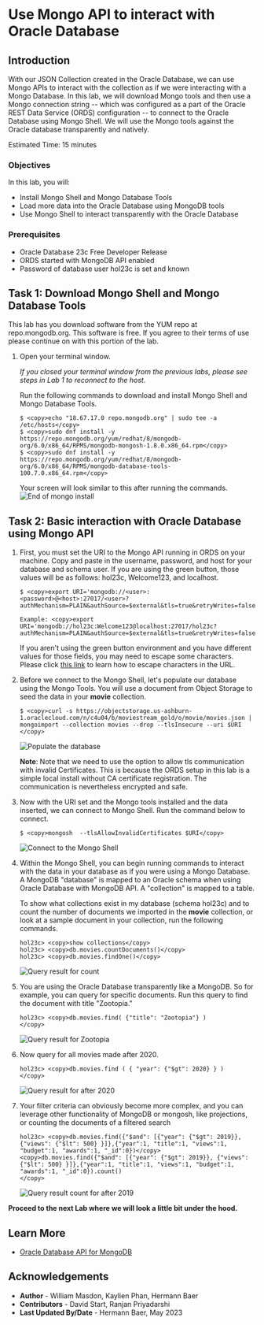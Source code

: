 # Use Mongo API to interact with Oracle Database

## Introduction

With our JSON Collection created in the Oracle Database, we can use Mongo APIs to interact with the collection as if we were interacting with a Mongo Database. In this lab, we will download Mongo tools and then use a Mongo connection string -- which was configured as a part of the Oracle REST Data Service (ORDS) configuration -- to connect to the Oracle Database using Mongo Shell. We will use the Mongo tools against the Oracle database transparently and natively.

Estimated Time: 15 minutes
 

### Objectives

In this lab, you will:

- Install Mongo Shell and Mongo Database Tools
- Load more data into the Oracle Database using MongoDB tools
- Use Mongo Shell to interact transparently with the Oracle Database

### Prerequisites

- Oracle Database 23c Free Developer Release
- ORDS started with MongoDB API enabled
- Password of database user hol23c is set and known


## Task 1: Download Mongo Shell and Mongo Database Tools

This lab has you download software from the YUM repo at repo.mongodb.org. This software is free. If you agree to their terms of use please continue on with this portion of the lab.

1. Open your terminal window.

    _If you closed your terminal window from the previous labs, please see steps in Lab 1 to reconnect to the host._

    Run the following commands to download and install Mongo Shell and Mongo Database Tools.

    ```
    $ <copy>echo "18.67.17.0 repo.mongodb.org" | sudo tee -a /etc/hosts</copy>
    $ <copy>sudo dnf install -y https://repo.mongodb.org/yum/redhat/8/mongodb-org/6.0/x86_64/RPMS/mongodb-mongosh-1.8.0.x86_64.rpm</copy>
    $ <copy>sudo dnf install -y https://repo.mongodb.org/yum/redhat/8/mongodb-org/6.0/x86_64/RPMS/mongodb-database-tools-100.7.0.x86_64.rpm</copy>
    ```
    Your screen will look similar to this after running the commands.
 	![End of mongo install](./images/mongo-install.png)

## Task 2: Basic interaction with Oracle Database using Mongo API

1. First, you must set the URI to the Mongo API running in ORDS on your machine. Copy and paste in the username, password, and host for your database and schema user. If you are using the green button, those values will be as follows: hol23c, Welcome123, and localhost.

    ```
    $ <copy>export URI='mongodb://<user>:<password>@<host>:27017/<user>?authMechanism=PLAIN&authSource=$external&tls=true&retryWrites=false&loadBalanced=true'</copy>
    ```

    ```
    Example: <copy>export URI='mongodb://hol23c:Welcome123@localhost:27017/hol23c?authMechanism=PLAIN&authSource=$external&tls=true&retryWrites=false&loadBalanced=true'</copy>
    ```

    If you aren't using the green button environment and you have different values for those fields, you may need to escape some characters. Please click [this link](https://docs.oracle.com/en/cloud/paas/autonomous-database/adbsa/mongo-using-oracle-database-api-mongodb.html#ADBSA-GUID-44088366-81BF-4090-A5CF-09E56BB2ACAB) to learn how to escape characters in the URL. 

2. Before we connect to the Mongo Shell, let's populate our database using the Mongo Tools. You will use a document from Object Storage to seed the data in your **movie** collection.

    ```
    $ <copy>curl -s https://objectstorage.us-ashburn-1.oraclecloud.com/n/c4u04/b/moviestream_gold/o/movie/movies.json | mongoimport --collection movies --drop --tlsInsecure --uri $URI
    </copy>
    ```
    ![Populate the database](images/populate-mongo-db.png " ")

    **Note**: Note that we need to use the option to allow tls communication with invalid Certificates. This is because the ORDS setup in this lab is a simple local install without CA certificate registration. The communication is nevertheless encrypted and safe.

3. Now with the URI set and the Mongo tools installed and the data inserted, we can connect to Mongo Shell. Run the command below to connect.

    ```
    $ <copy>mongosh  --tlsAllowInvalidCertificates $URI</copy>
    ```
    ![Connect to the Mongo Shell](images/mongo-shell.png " ")

4. Within the Mongo Shell, you can begin running commands to interact with the data in your database as if you were using a Mongo Database.
A MongoDB "database" is mapped to an Oracle schema when using Oracle Database with MongoDB API. A "collection" is mapped to a table.

    To show what collections exist in my database (schema hol23c) and to count the number of documents we imported in the **movie** collection, or look at a sample document in your collection, run the following commands.

    ```
    hol23c> <copy>show collections</copy>
    hol23c> <copy>db.movies.countDocuments()</copy>
    hol23c> <copy>db.movies.findOne()</copy>
    ```

    ![Query result for count](images/mongo-count.png " ")

5. You are using the Oracle Database transparently like a MongoDB. So for example, you can query for specific documents. Run this query to find the document with title "Zootopia."

    ```
    hol23c> <copy>db.movies.find( {"title": "Zootopia"} )
    </copy>
    ```
    ![Query result for Zootopia](images/mongo-zootopia.png " ")

5. Now query for all movies made after 2020.

    ```
    hol23c> <copy>db.movies.find ( { "year": {"$gt": 2020} } )
    </copy>
    ```
    ![Query result for after 2020](images/mongo-2020.png " ")

6. Your filter criteria can obviously become more complex, and you can leverage other functionality of MongoDB or mongosh, like projections, or counting the documents of a filtered search

    ```
    hol23c> <copy>db.movies.find({"$and": [{"year": {"$gt": 2019}}, {"views": {"$lt": 500} }]},{"year":1, "title":1, "views":1, "budget":1, "awards":1, "_id":0})</copy>
    <copy>db.movies.find({"$and": [{"year": {"$gt": 2019}}, {"views": {"$lt": 500} }]},{"year":1, "title":1, "views":1, "budget":1, "awards":1, "_id":0}).count()
    </copy>
    ```
    ![Query result count for after 2019](images/mongo-2019-cnt.png " ")

**Proceed to the next Lab where we will look a little bit under the hood.**
## Learn More

* [Oracle Database API for MongoDB](https://blogs.oracle.com/database/post/mongodb-api)

## Acknowledgements

* **Author** - William Masdon, Kaylien Phan, Hermann Baer
* **Contributors** -  David Start, Ranjan Priyadarshi
* **Last Updated By/Date** - Hermann Baer, May 2023